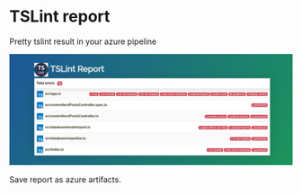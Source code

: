 # TSLint report

Pretty tslint result in your azure pipeline

![tslint-report example](test/examples/tslint-report.jpeg)

Save report as azure artifacts.
